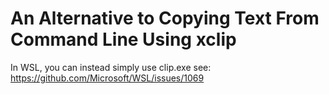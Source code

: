 # An Alternative to Copying Text From Command Line Using xclip
In WSL, you can instead simply use clip.exe
see: https://github.com/Microsoft/WSL/issues/1069
